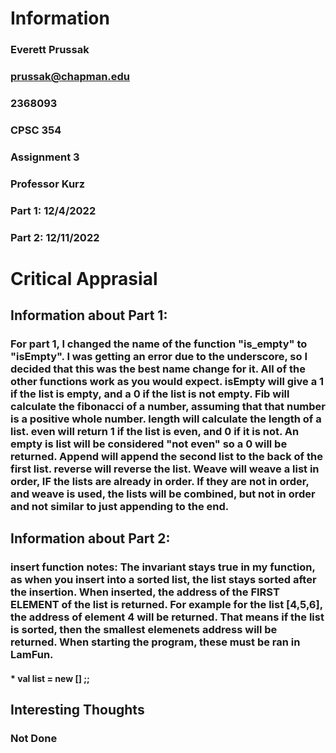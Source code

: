 # Information
### Everett Prussak
### prussak@chapman.edu
### 2368093
### CPSC 354
### Assignment 3
### Professor Kurz
### Part 1: 12/4/2022
### Part 2: 12/11/2022


# Critical Apprasial
## Information about Part 1:
### For part 1, I changed the name of the function "is_empty" to "isEmpty". I was getting an error due to the underscore, so I decided that this was the best name change for it. All of the other functions work as you would expect. isEmpty will give a 1 if the list is empty, and a 0 if the list is not empty. Fib will calculate the fibonacci of a number, assuming that that number is a positive whole number. length will calculate the length of a list. even will return 1 if the list is even, and 0 if it is not. An empty is list will be considered "not even" so a 0 will be returned. Append will append the second list to the back of the first list. reverse will reverse the list. Weave will weave a list in order, IF the lists are already in order. If they are not in order, and weave is used, the lists will be combined, but not in order and not similar to just appending to the end.

## Information about Part 2:
### insert function notes: The invariant stays true in my function, as when you insert into a sorted list, the list stays sorted after the insertion. When inserted, the address of the FIRST ELEMENT of the list is returned. For example for the list [4,5,6], the address of element 4 will be returned. That means if the list is sorted, then the smallest elemenets address will be returned. When starting the program, these must be ran in LamFun.
#### * val list = new [] ;; 

## Interesting Thoughts
### Not Done
